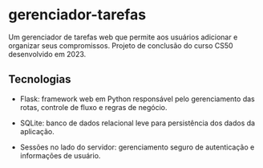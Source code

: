 # gerenciador-tarefas
Um gerenciador de tarefas web que permite aos usuários adicionar e organizar seus compromissos. Projeto de conclusão do curso CS50 desenvolvido em 2023.

## Tecnologias
- Flask: framework web em Python responsável pelo gerenciamento das rotas, controle de fluxo e regras de negócio.

- SQLite: banco de dados relacional leve para persistência dos dados da aplicação.

- Sessões no lado do servidor: gerenciamento seguro de autenticação e informações de usuário.